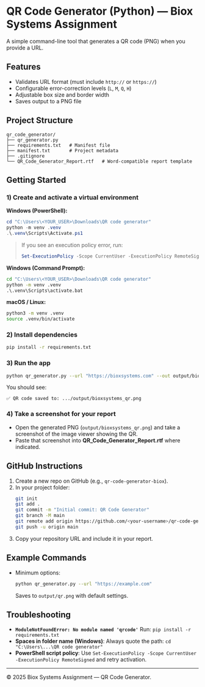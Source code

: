 # QR Code Generator (Python) — Biox Systems Assignment

A simple command-line tool that generates a QR code (PNG) when you provide a URL.

## Features
- Validates URL format (must include `http://` or `https://`)
- Configurable error-correction levels (`L`, `M`, `Q`, `H`)
- Adjustable box size and border width
- Saves output to a PNG file

## Project Structure
```
qr_code_generator/
├── qr_generator.py
├── requirements.txt   # Manifest file
├── manifest.txt       # Project metadata
├── .gitignore
└── QR_Code_Generator_Report.rtf   # Word-compatible report template
```

## Getting Started

### 1) Create and activate a virtual environment
**Windows (PowerShell):**
```powershell
cd "C:\Users\<YOUR_USER>\Downloads\QR code generator"
python -m venv .venv
.\.venv\Scripts\Activate.ps1
```
> If you see an execution policy error, run:
> ```powershell
> Set-ExecutionPolicy -Scope CurrentUser -ExecutionPolicy RemoteSigned
> ```

**Windows (Command Prompt):**
```cmd
cd "C:\Users\<YOUR_USER>\Downloads\QR code generator"
python -m venv .venv
.\.venv\Scripts\activate.bat
```

**macOS / Linux:**
```bash
python3 -m venv .venv
source .venv/bin/activate
```

### 2) Install dependencies
```bash
pip install -r requirements.txt
```

### 3) Run the app
```bash
python qr_generator.py --url "https://bioxsystems.com" --out output/bioxsystems_qr.png --ec H --box-size 10 --border 4
```
You should see:
```
✅ QR code saved to: .../output/bioxsystems_qr.png
```

### 4) Take a screenshot for your report
- Open the generated PNG (`output/bioxsystems_qr.png`) and take a screenshot of the image viewer showing the QR.
- Paste that screenshot into **QR_Code_Generator_Report.rtf** where indicated.

## GitHub Instructions
1. Create a new repo on GitHub (e.g., `qr-code-generator-biox`).
2. In your project folder:
   ```bash
   git init
   git add .
   git commit -m "Initial commit: QR Code Generator"
   git branch -M main
   git remote add origin https://github.com/<your-username>/qr-code-generator-biox.git
   git push -u origin main
   ```
3. Copy your repository URL and include it in your report.

## Example Commands
- Minimum options:
  ```bash
  python qr_generator.py --url "https://example.com"
  ```
  Saves to `output/qr.png` with default settings.

## Troubleshooting
- **`ModuleNotFoundError: No module named 'qrcode'`**
  Run: `pip install -r requirements.txt`
- **Spaces in folder name (Windows)**: Always quote the path: `cd "C:\Users\...\QR code generator"`
- **PowerShell script policy**: Use `Set-ExecutionPolicy -Scope CurrentUser -ExecutionPolicy RemoteSigned` and retry activation.

---
© 2025 Biox Systems Assignment — QR Code Generator.
